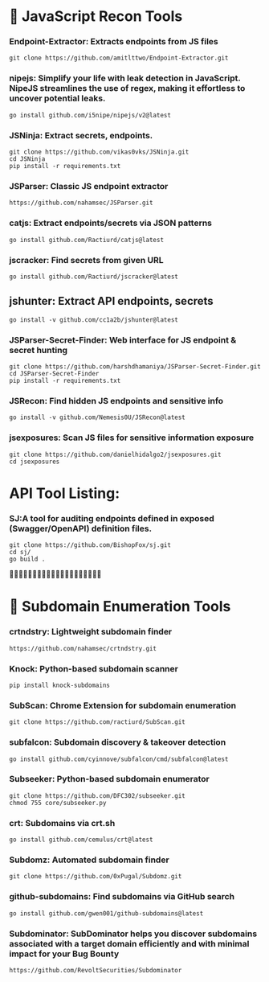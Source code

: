 # 🎯 JavaScript Recon Tools

### Endpoint-Extractor: Extracts endpoints from JS files

```
git clone https://github.com/amitlttwo/Endpoint-Extractor.git

```

### nipejs: Simplify your life with leak detection in JavaScript. NipeJS streamlines the use of regex, making it effortless to uncover potential leaks.

```
go install github.com/i5nipe/nipejs/v2@latest
```

### JSNinja: Extract secrets, endpoints.

```
git clone https://github.com/vikas0vks/JSNinja.git
cd JSNinja
pip install -r requirements.txt
```

###  JSParser: Classic JS endpoint extractor

```
https://github.com/nahamsec/JSParser.git
```

### catjs: Extract endpoints/secrets via JSON patterns

```
go install github.com/Ractiurd/catjs@latest
```

### jscracker: Find secrets from given URL

```
go install github.com/Ractiurd/jscracker@latest
```

## jshunter: Extract API endpoints, secrets

```
go install -v github.com/cc1a2b/jshunter@latest
```

### JSParser-Secret-Finder: Web interface for JS endpoint & secret hunting

```
git clone https://github.com/harshdhamaniya/JSParser-Secret-Finder.git
cd JSParser-Secret-Finder
pip install -r requirements.txt
```

### JSRecon: Find hidden JS endpoints and sensitive info

```
go install -v github.com/Nemesis0U/JSRecon@latest

```

### jsexposures: Scan JS files for sensitive information exposure

```
git clone https://github.com/danielhidalgo2/jsexposures.git
cd jsexposures
```

# API Tool Listing:

###  SJ:A tool for auditing endpoints defined in exposed (Swagger/OpenAPI) definition files.

```
git clone https://github.com/BishopFox/sj.git
cd sj/
go build .
```



🎯🎯🎯🎯🎯🎯🎯🎯🎯🎯🎯🎯🎯🎯🎯🎯🎯🎯🎯🎯

# 🎯 Subdomain Enumeration Tools

###  crtndstry: Lightweight subdomain finder

```
https://github.com/nahamsec/crtndstry.git
```

###  Knock: Python-based subdomain scanner

```
pip install knock-subdomains
```

###  SubScan: Chrome Extension for subdomain enumeration

```
git clone https://github.com/ractiurd/SubScan.git
```

###  subfalcon: Subdomain discovery & takeover detection

```
go install github.com/cyinnove/subfalcon/cmd/subfalcon@latest
```

###  Subseeker: Python-based subdomain enumerator

```
git clone https://github.com/DFC302/subseeker.git
chmod 755 core/subseeker.py
```

###  crt: Subdomains via crt.sh

```
go install github.com/cemulus/crt@latest
```

### Subdomz: Automated subdomain finder

```
git clone https://github.com/0xPugal/Subdomz.git
```

###  github-subdomains: Find subdomains via GitHub search

```
go install github.com/gwen001/github-subdomains@latest
```

### Subdominator: SubDominator helps you discover subdomains associated with a target domain efficiently and with minimal impact for your Bug Bounty

```
https://github.com/RevoltSecurities/Subdominator
```




































































































